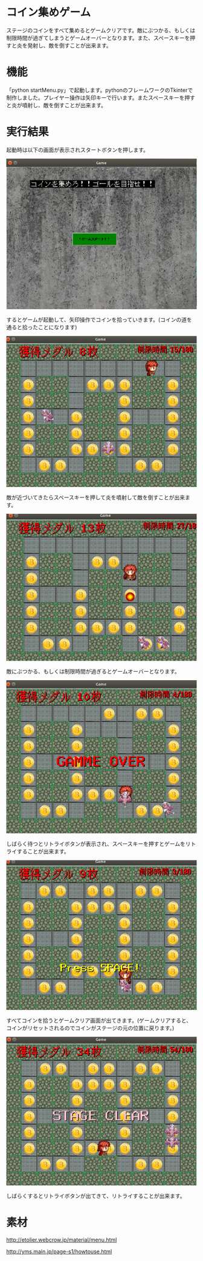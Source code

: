 # コイン集めゲーム

ステージのコインをすべて集めるとゲームクリアです。敵にぶつかる、もしくは制限時間が過ぎてしまうとゲームオーバーとなります。また、スペースキーを押すと炎を発射し、敵を倒すことが出来ます。

# 機能 

「python startMenu.py」で起動します。pythonのフレームワークのTkinterで制作しました。プレイヤー操作は矢印キーで行います。またスペースキーを押すと炎が噴射し、敵を倒すことが出来ます。

# 実行結果

起動時は以下の画面が表示されスタートボタンを押します。

![Start Menu](./img/start.png)

するとゲームが起動して、矢印操作でコインを拾っていきます。(コインの道を通ると拾ったことになります)

![Coin](./img/play.png)

敵が近づいてきたらスペースキーを押して炎を噴射して敵を倒すことが出来ます。

![fire](./img/atack.png)

敵にぶつかる、もしくは制限時間が過ぎるとゲームオーバーとなります。

![gameover](./img/gameover.png)

しばらく待つとリトライボタンが表示され、スペースキーを押すとゲームをリトライすることが出来ます。

![rettry](./img/retry.png)

すべてコインを拾うとゲームクリア画面が出てきます。(ゲームクリアすると、コインがリセットされるのでコインがステージの元の位置に戻ります。)

![gameclear](./img/gameclear.png)

しばらくするとリトライボタンが出てきて、リトライすることが出来ます。


# 素材

http://etolier.webcrow.jp/material/menu.html

http://yms.main.jp/page-s1/howtouse.html
